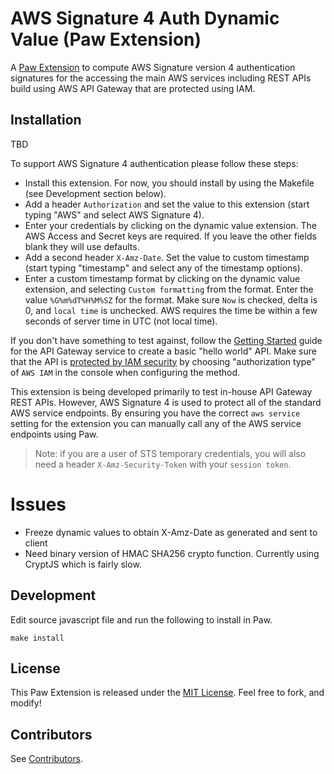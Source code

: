 # AWS Signature 4 Auth Dynamic Value (Paw Extension)

A [Paw Extension](http://luckymarmot.com/paw/extensions/) to compute
AWS Signature version 4 authentication signatures for the accessing the
main AWS services including REST APIs build using AWS API Gateway that are
protected using IAM.

## Installation

TBD

To support AWS Signature 4 authentication please follow these steps:

* Install this extension. For now, you should install by using the Makefile
    (see Development section below).
* Add a header `Authorization` and set the value to this extension (start
    typing "AWS" and select AWS Signature 4).
* Enter your credentials by clicking on the dynamic value extension.
    The AWS Access and Secret keys are required. If you
    leave the other fields blank they will use defaults.
* Add a second header `X-Amz-Date`. Set the value to custom timestamp (start
    typing "timestamp" and select any of the timestamp options).
* Enter a custom timestamp format by clicking on the dynamic value extension,
    and selecting `Custom formatting` from the format. Enter the value
    `%G%m%dT%H%M%SZ` for the format. Make sure `Now` is checked, delta is 0,
    and `local time` is unchecked. AWS requires the time be within a few seconds
    of server time in UTC (not local time).

If you don't have something to test against, follow the [Getting Started][start]
guide for the API Gateway service to create a basic "hello world" API. Make sure
that the API is [protected by IAM security][protect] by choosing "authorization type"
of `AWS IAM` in the console when configuring the method.

This extension is being developed primarily to test in-house API Gateway REST
APIs. However, AWS Signature 4 is used to protect all of the standard AWS
service endpoints. By ensuring you have the correct `aws service` setting
for the extension you can manually call any of the AWS service endpoints using
Paw.

[start]: http://docs.aws.amazon.com/apigateway/latest/developerguide/getting-started.html
[protect]: http://docs.aws.amazon.com/apigateway/latest/developerguide/how-to-method-settings-callers-console.html

> Note: if you are a user of STS temporary credentials, you will also need a header `X-Amz-Security-Token` with your `session token`.

# Issues

* Freeze dynamic values to obtain X-Amz-Date as generated and sent to client
* Need binary version of HMAC SHA256 crypto function. Currently using CryptJS
  which is fairly slow.

## Development

Edit source javascript file and run the following to install in Paw.

```shell
make install
```

## License

This Paw Extension is released under the [MIT License](LICENSE). Feel free to fork, and modify!

## Contributors

See [Contributors](https://github.com/luckymarmot/Paw-AWSSignature4DynamicValue/graphs/contributors).
